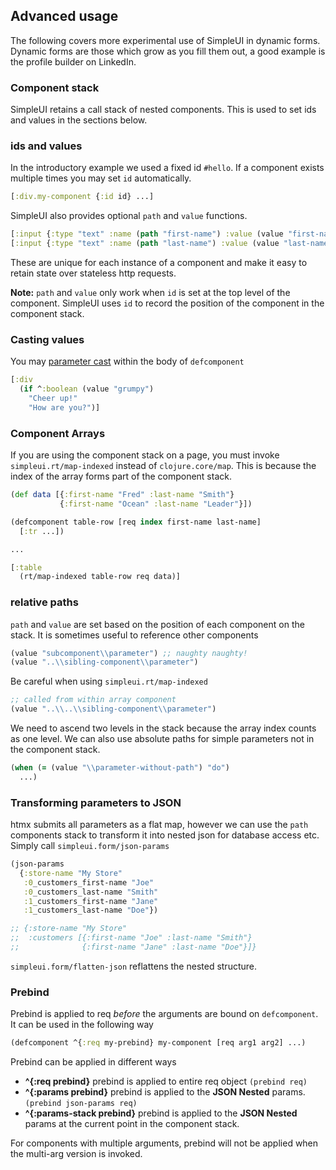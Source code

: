 ## Advanced usage

The following covers more experimental use of SimpleUI in dynamic forms.  Dynamic forms are those which grow as you fill them out, a good example is the profile builder on LinkedIn.

### Component stack

SimpleUI retains a call stack of nested components.  This is used to set ids and values in the sections below.

### ids and values

In the introductory example we used a fixed id `#hello`.  If a component exists multiple times you may set `id` automatically.

```clojure
[:div.my-component {:id id} ...]
```

SimpleUI also provides optional `path` and `value` functions.

```clojure
[:input {:type "text" :name (path "first-name") :value (value "first-name")}]
[:input {:type "text" :name (path "last-name") :value (value "last-name")}]
```

These are unique for each instance of a component and make it easy to retain state over stateless http requests.

**Note:** `path` and `value` only work when `id` is set at the top level of the component.  SimpleUI uses `id` to record the position of the component in the component stack.

### Casting values

You may [parameter cast](https://github.com/whamtet/simpleui?tab=readme-ov-file#parameter-casting) within the body of `defcomponent`

```clojure
[:div
  (if ^:boolean (value "grumpy")
    "Cheer up!"
    "How are you?")]
```

### Component Arrays

If you are using the component stack on a page, you must invoke `simpleui.rt/map-indexed` instead of `clojure.core/map`.
This is because the index of the array forms part of the component stack.

```clojure
(def data [{:first-name "Fred" :last-name "Smith"}
           {:first-name "Ocean" :last-name "Leader"}])

(defcomponent table-row [req index first-name last-name]
  [:tr ...])

...

[:table
  (rt/map-indexed table-row req data)]
```

### relative paths

`path` and `value` are set based on the position of each component on the stack.  It is sometimes useful to reference other components

```clojure
(value "subcomponent\\parameter") ;; naughty naughty!
(value "..\\sibling-component\\parameter")
````

Be careful when using `simpleui.rt/map-indexed`

```clojure
;; called from within array component
(value "..\\..\\sibling-component\\parameter")
```

We need to ascend two levels in the stack because the array index counts as one level.  We can also use absolute paths for simple parameters not in the component stack.

```clojure
(when (= (value "\\parameter-without-path") "do")
  ...)
```

### Transforming parameters to JSON

htmx submits all parameters as a flat map, however we can use the `path` components stack to transform it into nested json for database access etc.  Simply call `simpleui.form/json-params`

```clojure
(json-params
  {:store-name "My Store"
   :0_customers_first-name "Joe"
   :0_customers_last-name "Smith"
   :1_customers_first-name "Jane"
   :1_customers_last-name "Doe"})

;; {:store-name "My Store"
;;  :customers [{:first-name "Joe" :last-name "Smith"}
;;              {:first-name "Jane" :last-name "Doe"}]}
```

`simpleui.form/flatten-json` reflattens the nested structure.

### Prebind

Prebind is applied to req *before* the arguments are bound on `defcomponent`.  It can be used in the following way

```clojure
(defcomponent ^{:req my-prebind} my-component [req arg1 arg2] ...)
```

Prebind can be applied in different ways

- **^{:req prebind}** prebind is applied to entire req object `(prebind req)`
- **^{:params prebind}** prebind is applied to the **JSON Nested** params.  `(prebind json-params req)`
- **^{:params-stack prebind}** prebind is applied to the **JSON Nested** params at the current point in the component stack.

For components with multiple arguments, prebind will not be applied when the multi-arg version is invoked.
